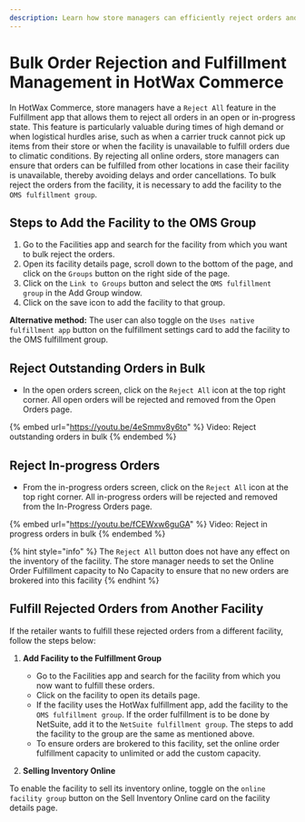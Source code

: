 ```yaml
---
description: Learn how store managers can efficiently reject orders and manage order fulfillment from alternate facilities to maintain operational efficiency.
---
```


# Bulk Order Rejection and Fulfillment Management in HotWax Commerce

In HotWax Commerce, store managers have a `Reject All` feature in the Fulfillment app that allows them to reject all orders in an open or in-progress state. This feature is particularly valuable during times of high demand or when logistical hurdles arise, such as when a carrier truck cannot pick up items from their store or when the facility is unavailable to fulfill orders due to climatic conditions. By rejecting all online orders, store managers can ensure that orders can be fulfilled from other locations in case their facility is unavailable, thereby avoiding delays and order cancellations. To bulk reject the orders from the facility, it is necessary to add the facility to the `OMS fulfillment group`.


## Steps to Add the Facility to the OMS Group
1. Go to the Facilities app and search for the facility from which you want to bulk reject the orders.
2. Open its facility details page, scroll down to the bottom of the page, and click on the `Groups` button on the right side of the page.
3. Click on the `Link to Groups` button and select the `OMS fulfillment group` in the Add Group window.
4. Click on the save icon to add the facility to that group.

**Alternative method:** The user can also toggle on the `Uses native fulfillment app` button on the fulfillment settings card to add the facility to the OMS fulfillment group.

## Reject Outstanding Orders in Bulk
- In the open orders screen, click on the `Reject All` icon at the top right corner. All open orders will be rejected and removed from the Open Orders page.

{% embed url="https://youtu.be/4eSmmv8y6to" %}
Video: Reject outstanding orders in bulk
{% endembed %}


## Reject In-progress Orders
- From the in-progress orders screen, click on the `Reject All` icon at the top right corner. All in-progress orders will be rejected and removed from the In-Progress Orders page.

{% embed url="https://youtu.be/fCEWxw6guGA" %}
Video: Reject in progress orders in bulk
{% endembed %}


{% hint style="info" %}
The `Reject All` button does not have any effect on the inventory of the facility. The store manager needs to set the Online Order Fulfillment capacity to No Capacity to ensure that no new orders are brokered into this facility
{% endhint %}


## Fulfill Rejected Orders from Another Facility
If the retailer wants to fulfill these rejected orders from a different facility, follow the steps below:

1. **Add Facility to the Fulfillment Group**
   - Go to the Facilities app and search for the facility from which you now want to fulfill these orders.
   - Click on the facility to open its details page.
   - If the facility uses the HotWax fulfillment app, add the facility to the `OMS fulfillment group`. If the order fulfillment is to be done by NetSuite, add it to the `NetSuite fulfillment group`. The steps to add the facility to the group are the same as mentioned above.
   - To ensure orders are brokered to this facility, set the online order fulfillment capacity to unlimited or add the custom capacity.
     
2. **Selling Inventory Online**

To enable the facility to sell its inventory online, toggle on the `online facility group` button on the Sell Inventory Online card on the facility details page.

